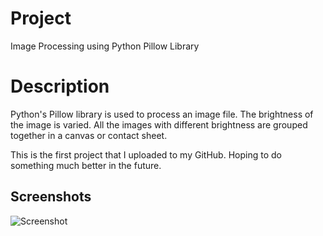 
# Project

Image Processing using Python Pillow Library
# Description

Python's Pillow library is used to process an image file. The brightness of the image is varied. All the images with different brightness are grouped together in a canvas or contact sheet.

This is the first project that I uploaded to my GitHub. Hoping to do something much better in the future.


## Screenshots

![Screenshot](https://github.com/newaz-aa/Image-Processing-using-Pillow/blob/master/doggy_canvas.png)

